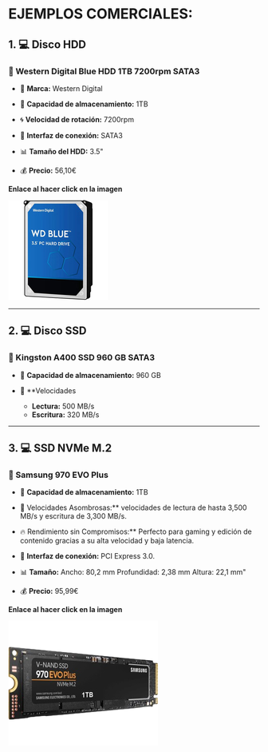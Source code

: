 # EJEMPLOS COMERCIALES:

## 1. 💻 Disco HDD

### 📀 Western Digital Blue HDD 1TB 7200rpm SATA3

* 📄 **Marca:** Western Digital

* 💾 **Capacidad de almacenamiento:** 1TB

* 🌀 **Velocidad de rotación:** 7200rpm

* 🔌 **Interfaz de conexión:** SATA3

* 📊 **Tamaño del HDD:** 3.5"

* 💰 **Precio:** 56,10€

**Enlace al hacer click en la imagen**

[![Disco](img/hddComercial.jpg)](https://www.pccomponentes.com/western-digital-blue-hdd-1tb-7200rpm-sata3)

----

## 2. 💻 Disco SSD

### 📀 Kingston A400 SSD 960 GB SATA3

* 💾 **Capacidad de almacenamiento:** 960 GB
  
* 🚀 **Velocidades
  * **Lectura:** 500 MB/s
  * **Escritura:** 320 MB/s
----

## 3. 💻 SSD NVMe M.2

### 📀 Samsung 970 EVO Plus

* 💾 **Capacidad de almacenamiento:** 1TB

* 🚀 Velocidades Asombrosas:** velocidades de lectura de hasta 3,500 MB/s y escritura de 3,300 MB/s.
  
* 🔥 Rendimiento sin Compromisos:** Perfecto para gaming y edición de contenido gracias a su alta velocidad y baja latencia.

* 🔌 **Interfaz de conexión:** PCI Express 3.0.

* 📊 **Tamaño:** Ancho: 80,2 mm Profundidad: 2,38 mm Altura: 22,1 mm"

* 💰 **Precio:** 95,99€

**Enlace al hacer click en la imagen**

[![Disco](img/m2Comercial.png)]([https://www.pccomponentes.com/western-digital-blue-hdd-1tb-7200rpm-sata3](https://www.pccomponentes.com/samsung-970-evo-plus-1tb-ssd-nvme-m2)https://www.pccomponentes.com/samsung-970-evo-plus-1tb-ssd-nvme-m2)
